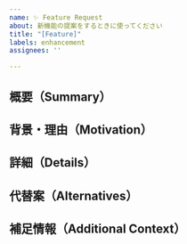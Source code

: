 ```yaml
---
name: ✨ Feature Request
about: 新機能の提案をするときに使ってください
title: "[Feature]"
labels: enhancement
assignees: ''

---
```


## 概要（Summary）
<!-- どんな機能を追加したいか、要点を簡潔に -->

## 背景・理由（Motivation）
<!-- なぜその機能が必要か、ユースケースを説明 -->

## 詳細（Details）
<!-- 実装イメージ、API の想定、UI モックなど -->

## 代替案（Alternatives）
<!-- 他に検討した方法があれば記載 -->

## 補足情報（Additional Context）
<!-- 関連する Issue や PR、参考リンクなど -->
